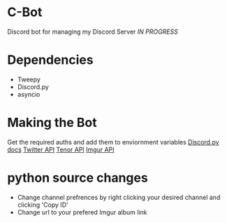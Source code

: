 # C-Bot
Discord bot for managing my Discord Server 
*IN PROGRESS*

# Dependencies
- Tweepy
- Discord.py
- asyncio

# Making the Bot
Get the required auths and add them to enviornment variables
[Discord.py docs](https://discordpy.readthedocs.io/en/latest/discord.html) 
[Twitter API](https://developer.twitter.com/en/docs/basics/getting-started) 
[Tenor API](https://tenor.com/gifapi/documentation)
[Imgur API](https://apidocs.imgur.com/?version=latest)
# python source changes
- Change channel prefrences by right clicking your desired channel and clicking 'Copy ID'
- Change url to your prefered Imgur album link

